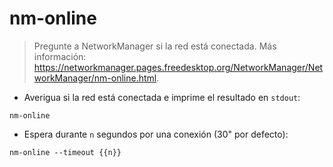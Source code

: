# nm-online

> Pregunte a NetworkManager si la red está conectada.
> Más información: <https://networkmanager.pages.freedesktop.org/NetworkManager/NetworkManager/nm-online.html>.

- Averigua si la red está conectada e imprime el resultado en `stdout`:

`nm-online`

- Espera durante `n` segundos por una conexión (30" por defecto):

`nm-online --timeout {{n}}`
